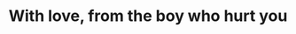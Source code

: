 ---
title: With love, from the boy who hurt you
description: A package that is full with inspiration for all MM authors, who want their boys to suffer...from love. 
category: Packages
price: 180
images: 
    - /assets/img/available/hurt1.jpg
    - /assets/img/available/hurt2.jpg
    - /assets/img/available/hurt3.jpg
    - /assets/img/available/hurt4.jpg
    
    
---